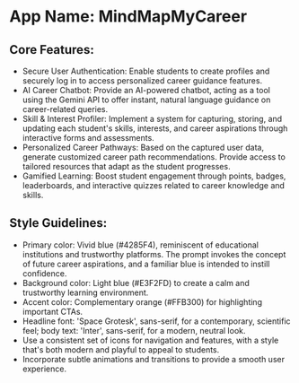 # **App Name**: MindMapMyCareer

## Core Features:

- Secure User Authentication: Enable students to create profiles and securely log in to access personalized career guidance features.
- AI Career Chatbot: Provide an AI-powered chatbot, acting as a tool using the Gemini API to offer instant, natural language guidance on career-related queries.
- Skill & Interest Profiler: Implement a system for capturing, storing, and updating each student's skills, interests, and career aspirations through interactive forms and assessments.
- Personalized Career Pathways: Based on the captured user data, generate customized career path recommendations. Provide access to tailored resources that adapt as the student progresses.
- Gamified Learning: Boost student engagement through points, badges, leaderboards, and interactive quizzes related to career knowledge and skills.

## Style Guidelines:

- Primary color: Vivid blue (#4285F4), reminiscent of educational institutions and trustworthy platforms. The prompt invokes the concept of future career aspirations, and a familiar blue is intended to instill confidence.
- Background color: Light blue (#E3F2FD) to create a calm and trustworthy learning environment.
- Accent color: Complementary orange (#FFB300) for highlighting important CTAs.
- Headline font: 'Space Grotesk', sans-serif, for a contemporary, scientific feel; body text: 'Inter', sans-serif, for a modern, neutral look.
- Use a consistent set of icons for navigation and features, with a style that's both modern and playful to appeal to students.
- Incorporate subtle animations and transitions to provide a smooth user experience.